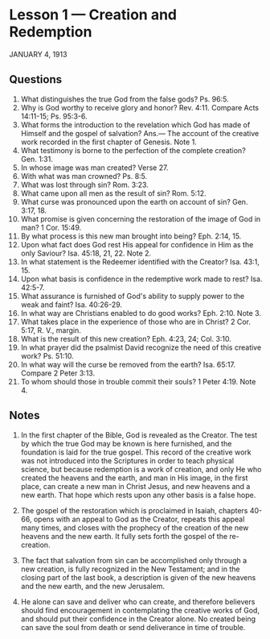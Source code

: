 # Lesson 1 — Creation and Redemption
JANUARY 4, 1913

## Questions

1. What distinguishes the true God from the false gods? Ps. 96:5.
2. Why is God worthy to receive glory and honor? Rev. 4:11. Compare Acts 14:11-15; Ps. 95:3-6.
3. What forms the introduction to the revelation which God has made of Himself and the gospel of salvation? Ans.— The account of the creative work recorded in the first chapter of Genesis. Note 1.
4. What testimony is borne to the perfection of the complete creation? Gen. 1:31.
5. In whose image was man created? Verse 27.
6. With what was man crowned? Ps. 8:5.
7. What was lost through sin? Rom. 3:23.
8. What came upon all men as the result of sin? Rom. 5:12.
9. What curse was pronounced upon the earth on account of sin? Gen. 3:17, 18.
10. What promise is given concerning the restoration of the image of God in man? 1 Cor. 15:49.
11. By what process is this new man brought into being? Eph. 2:14, 15.
12. Upon what fact does God rest His appeal for confidence in Him as the only Saviour? Isa. 45:18, 21, 22. Note 2.
13. In what statement is the Redeemer identified with the Creator? Isa. 43:1, 15.
14. Upon what basis is confidence in the redemptive work made to rest? Isa. 42:5-7.
15. What assurance is furnished of God's ability to supply power to the weak and faint? Isa. 40:26-29.
16. In what way are Christians enabled to do good works? Eph. 2:10. Note 3.
17. What takes place in the experience of those who are in Christ? 2 Cor. 5:17, R. V., margin.
18. What is the result of this new creation? Eph. 4:23, 24; Col. 3:10.
19. In what prayer did the psalmist David recognize the need of this creative work? Ps. 51:10.
20. In what way will the curse be removed from the earth? Isa. 65:17. Compare 2 Peter 3:13.
21. To whom should those in trouble commit their souls? 1 Peter 4:19. Note 4.

## Notes

1. In the first chapter of the Bible, God is revealed as the Creator. The test by which the true God may be known is here furnished, and the foundation is laid for the true gospel. This record of the creative work was not introduced into the Scriptures in order to teach physical science, but because redemption is a work of creation, and only He who created the heavens and the earth, and man in His image, in the first place, can create a new man in Christ Jesus, and new heavens and a new earth. That hope which rests upon any other basis is a false hope.

2. The gospel of the restoration which is proclaimed in Isaiah, chapters 40-66, opens with an appeal to God as the Creator, repeats this appeal many times, and closes with the prophecy of the creation of the new heavens and the new earth. It fully sets forth the gospel of the re-creation.

3. The fact that salvation from sin can be accomplished only through a new creation, is fully recognized in the New Testament; and in the closing part of the last book, a description is given of the new heavens and the new earth, and the new Jerusalem.

4. He alone can save and deliver who can create, and therefore believers should find encouragement in contemplating the creative works of God, and should put their confidence in the Creator alone. No created being can save the soul from death or send deliverance in time of trouble.
